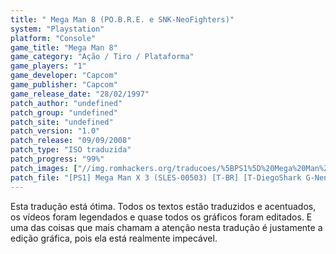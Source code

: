 ```yaml
---
title: " Mega Man 8 (PO.B.R.E. e SNK-NeoFighters)"
system: "Playstation"
platform: "Console"
game_title: "Mega Man 8"
game_category: "Ação / Tiro / Plataforma"
game_players: "1"
game_developer: "Capcom"
game_publisher: "Capcom"
game_release_date: "28/02/1997"
patch_author: "undefined"
patch_group: "undefined"
patch_site: "undefined"
patch_version: "1.0"
patch_release: "09/09/2008"
patch_type: "ISO traduzida"
patch_progress: "99%"
patch_images: ["//img.romhackers.org/traducoes/%5BPS1%5D%20Mega%20Man%208%20-%20POBRE%20e%20SNK-NeoFighters%20-%201.gif","//img.romhackers.org/traducoes/%5BPS1%5D%20Mega%20Man%208%20-%20POBRE%20e%20SNK-NeoFighters%20-%202.gif","//img.romhackers.org/traducoes/%5BPS1%5D%20Mega%20Man%208%20-%20POBRE%20e%20SNK-NeoFighters%20-%203.gif"]
patch_file: "[PS1] Mega Man X 3 (SLES-00503) [T-BR] [T-DiegoShark G-Nenhum] [A-2019].zip"
---
```

Esta tradução está ótima. Todos os textos estão traduzidos e acentuados, os vídeos foram legendados e quase todos os gráficos foram editados. E uma das coisas que mais chamam a atenção nesta tradução é justamente a edição gráfica, pois ela está realmente impecável.